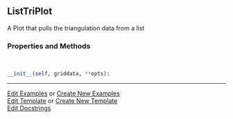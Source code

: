 ## <a id="McUtils.Plots.Plots.ListTriPlot">ListTriPlot</a>
A Plot that pulls the triangulation data from a list

### Properties and Methods
<a id="McUtils.Plots.Plots.ListTriPlot.__init__" class="docs-object-method">&nbsp;</a>
```python
__init__(self, griddata, **opts): 
```





___

[Edit Examples](https://github.com/McCoyGroup/McUtils/edit/edit/ci/examples/ci/docs/McUtils/Plots/Plots/ListTriPlot.md) or 
[Create New Examples](https://github.com/McCoyGroup/McUtils/new/edit/?filename=ci/examples/ci/docs/McUtils/Plots/Plots/ListTriPlot.md) <br/>
[Edit Template](https://github.com/McCoyGroup/McUtils/edit/edit/ci/docs/ci/docs/McUtils/Plots/Plots/ListTriPlot.md) or 
[Create New Template](https://github.com/McCoyGroup/McUtils/new/edit/?filename=ci/docs/templates/ci/docs/McUtils/Plots/Plots/ListTriPlot.md) <br/>
[Edit Docstrings](https://github.com/McCoyGroup/McUtils/edit/edit/McUtils/Plots/Plots.py?message=Update%20Docs)